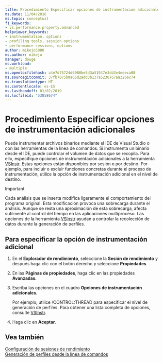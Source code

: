 ```yaml
---
title: Procedimiento Especificar opciones de instrumentación adicionales | Microsoft Docs
ms.date: 11/04/2016
ms.topic: conceptual
f1_keywords:
- vs.performance.property.advanced
helpviewer_keywords:
- instrumentation, options
- profiling tools, session options
- performance sessions, options
author: mikejo5000
ms.author: mikejo
manager: douge
ms.workload:
- multiple
ms.openlocfilehash: a4e7d75724d6980be5d3a51947e3dd3e4eeeca08
ms.sourcegitcommit: 37fb7075b0a65d2add3b137a5230767aa3266c74
ms.translationtype: HT
ms.contentlocale: es-ES
ms.lasthandoff: 01/02/2019
ms.locfileid: "53858674"
---
```

# <a name="how-to-specify-additional-instrumentation-options"></a>Procedimiento Especificar opciones de instrumentación adicionales

Puede instrumentar archivos binarios mediante el IDE de Visual Studio o con las herramientas de la línea de comandos. Si instrumenta un binario desde el IDE, puede controlar el volumen de datos que se recopila. Para ello, especifique opciones de instrumentación adicionales a la herramienta [VSInstr](../profiling/vsinstr.md). Estas opciones están disponibles por sesión o por destino. Por ejemplo, para incluir o excluir funciones concretas durante el proceso de instrumentación, utilice la opción de instrumentación adicional en el nivel de destino.

> [!IMPORTANT]
> Cada análisis que se inserta modifica ligeramente el comportamiento del programa original. Esta modificación provoca una sobrecarga durante el análisis. Aunque se resta una aproximación de esta sobrecarga, afecta sutilmente al control del tiempo en las aplicaciones multiproceso. Las opciones de la herramienta [VSInstr](../profiling/vsinstr.md) ayudan a controlar la recolección de datos durante la generación de perfiles.

## <a name="to-specify-additional-instrumentation-option"></a>Para especificar la opción de instrumentación adicional

1. En el **Explorador de rendimiento**, seleccione la **Sesión de rendimiento** y después haga clic con el botón derecho y seleccione **Propiedades**.

2. En las **Páginas de propiedades**, haga clic en las propiedades **Avanzadas**.

3. Escriba las opciones en el cuadro **Opciones de instrumentación adicionales**.

     Por ejemplo, utilice /CONTROL:THREAD para especificar el nivel de generación de perfiles. Para obtener una lista completa de opciones, consulte [VSInstr](../profiling/vsinstr.md).

4. Haga clic en **Aceptar**.

## <a name="see-also"></a>Vea también

[Configuración de sesiones de rendimiento](../profiling/configuring-performance-sessions.md)  
[Generación de perfiles desde la línea de comandos](../profiling/using-the-profiling-tools-from-the-command-line.md)